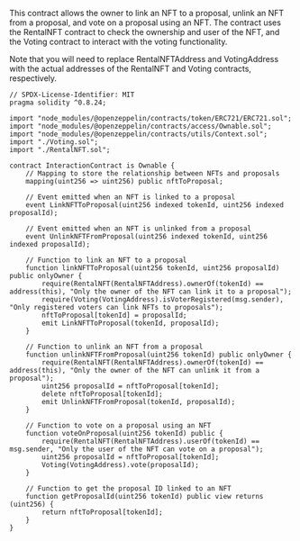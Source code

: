 This contract allows the owner to link an NFT to a proposal, unlink an NFT from a proposal, and vote on a proposal using an NFT. The contract uses the RentalNFT contract to check the ownership and user of the NFT, and the Voting contract to interact with the voting functionality.

Note that you will need to replace RentalNFTAddress and VotingAddress with the actual addresses of the RentalNFT and Voting contracts, respectively.

```
// SPDX-License-Identifier: MIT
pragma solidity ^0.8.24;

import "node_modules/@openzeppelin/contracts/token/ERC721/ERC721.sol";
import "node_modules/@openzeppelin/contracts/access/Ownable.sol";
import "node_modules/@openzeppelin/contracts/utils/Context.sol";
import "./Voting.sol";
import "./RentalNFT.sol";

contract InteractionContract is Ownable {
    // Mapping to store the relationship between NFTs and proposals
    mapping(uint256 => uint256) public nftToProposal;

    // Event emitted when an NFT is linked to a proposal
    event LinkNFTToProposal(uint256 indexed tokenId, uint256 indexed proposalId);

    // Event emitted when an NFT is unlinked from a proposal
    event UnlinkNFTFromProposal(uint256 indexed tokenId, uint256 indexed proposalId);

    // Function to link an NFT to a proposal
    function linkNFTToProposal(uint256 tokenId, uint256 proposalId) public onlyOwner {
        require(RentalNFT(RentalNFTAddress).ownerOf(tokenId) == address(this), "Only the owner of the NFT can link it to a proposal");
        require(Voting(VotingAddress).isVoterRegistered(msg.sender), "Only registered voters can link NFTs to proposals");
        nftToProposal[tokenId] = proposalId;
        emit LinkNFTToProposal(tokenId, proposalId);
    }

    // Function to unlink an NFT from a proposal
    function unlinkNFTFromProposal(uint256 tokenId) public onlyOwner {
        require(RentalNFT(RentalNFTAddress).ownerOf(tokenId) == address(this), "Only the owner of the NFT can unlink it from a proposal");
        uint256 proposalId = nftToProposal[tokenId];
        delete nftToProposal[tokenId];
        emit UnlinkNFTFromProposal(tokenId, proposalId);
    }

    // Function to vote on a proposal using an NFT
    function voteOnProposal(uint256 tokenId) public {
        require(RentalNFT(RentalNFTAddress).userOf(tokenId) == msg.sender, "Only the user of the NFT can vote on a proposal");
        uint256 proposalId = nftToProposal[tokenId];
        Voting(VotingAddress).vote(proposalId);
    }

    // Function to get the proposal ID linked to an NFT
    function getProposalId(uint256 tokenId) public view returns (uint256) {
        return nftToProposal[tokenId];
    }
}



```
